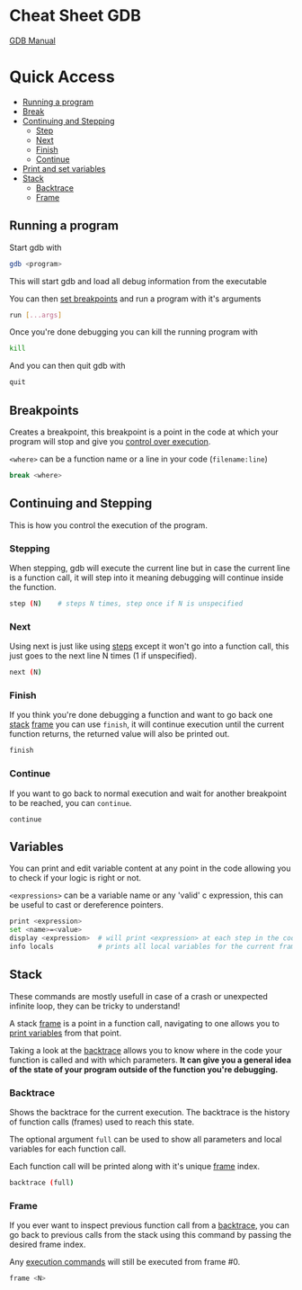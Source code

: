 # Cheat Sheet GDB

[GDB Manual](https://ftp.gnu.org/old-gnu/Manuals/gdb/html_node/gdb_toc.html)

# Quick Access

- [Running a program](#running-a-program)
- [Break](#breakpoints)
- [Continuing and Stepping](#continuing-and-stepping)
	- [Step](#stepping)
	- [Next](#next)
	- [Finish](#finish)
	- [Continue](#continue)
- [Print and set variables](#variables)
- [Stack](#stack)
	- [Backtrace](#backtrace)
	- [Frame](#frame)

## Running a program

Start gdb with

```sh
gdb <program>
```

This will start gdb and load all debug information from the executable

You can then [set breakpoints](#breakpoints) and run a program with it's arguments

```sh
run [...args]
```

Once you're done debugging you can kill the running program with
```sh
kill
```

And you can then quit gdb with
```sh
quit
```

## Breakpoints

Creates a breakpoint, this breakpoint is a point in the code at which your program will stop and give you [control over execution](#continuing-and-stepping).

`<where>` can be a function name or a line in your code (`filename:line`)

```sh
break <where>
```

## Continuing and Stepping

This is how you control the execution of the program.

### Stepping

When stepping, gdb will execute the current line but in case the current line is a function call, it will step into it meaning debugging will continue inside the function.

```sh
step (N)	# steps N times, step once if N is unspecified
```

### Next

Using next is just like using [steps](#stepping) except it won't go into a function call, this just goes to the next line N times (1 if unspecified).

```sh
next (N)
```

### Finish

If you think you're done debugging a function and want to go back one [stack](#stack) [frame](#frame) you can use `finish`, it will continue execution until the current function returns, the returned value will also be printed out.

```sh
finish
```

### Continue

If you want to go back to normal execution and wait for another breakpoint to be reached, you can `continue`.

```
continue
```

## Variables

You can print and edit variable content at any point in the code allowing you to check if your logic is right or not.

`<expressions>` can be a variable name or any 'valid' c expression, this can be useful to cast or dereference pointers.

```sh
print <expression>
set <name>=<value>
display <expression>  # will print <expression> at each step in the code.
info locals           # prints all local variables for the current frame
```

## Stack

These commands are mostly usefull in case of a crash or unexpected infinite loop, they can be tricky to understand!

A stack [frame](#frame) is a point in a function call, navigating to one allows you to [print variables](#variables) from that point.

Taking a look at the [backtrace](#backtrace) allows you to know where in the code your function is called and with which parameters. **It can give you a general idea of the state of your program outside of the function you're debugging.**

### Backtrace

Shows the backtrace for the current execution. The backtrace is the history of function calls (frames) used to reach this state.

The optional argument `full` can be used to show all parameters and local variables for each function call.

Each function call will be printed along with it's unique [frame](#frame) index.

```sh
backtrace (full)
```

### Frame

If you ever want to inspect previous function call from a [backtrace](#backtrace), you can go back to previous calls from the stack using this command by passing the desired frame index.

Any [execution commands](#continuing-and-stepping) will still be executed from frame #0.

```sh
frame <N>
```
